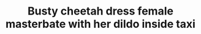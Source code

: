 ---
layout: post
title: Busty cheetah dress female masterbate with her dildo inside taxi
duration: '04:11'
view: 220
rate: 2
video: 'https://www.faptube.com/embed/9440'
category:
 - blonde
 - blowjob
 - cab
 - curvy
 - gorgeous
tags: 
 - big-tits
priority: 0.9
changefreq: daily
---